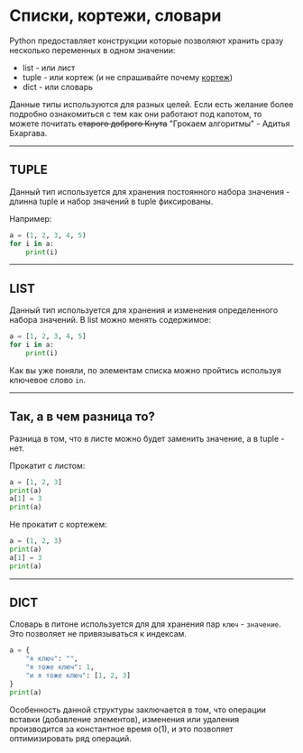 # Списки, кортежи, словари

Python предоставляет конструкции которые позволяют хранить сразу несколько переменных в одном значении:

- list - или лист
- tuple - или кортеж (и не спрашивайте почему [кортеж](https://ru.wikipedia.org/wiki/Кортеж))
- dict - или словарь

Данные типы используются для разных целей. Если есть желание более подробно ознакомиться с тем как они работают под капотом, то можете почитать ~~старого доброго Кнута~~ "Грокаем алгоритмы" - Адитья Бхаргава.

---

## TUPLE

Данный тип используется для хранения постоянного набора значения - длинна tuple и набор значений в tuple фиксированы.

Например:
```python
a = (1, 2, 3, 4, 5)
for i in a:
    print(i)
```

---

## LIST

Данный тип используется для хранения и изменения определенного набора значений. В list можно менять содержимое:


```python
a = [1, 2, 3, 4, 5]
for i in a:
    print(i)
```

Как вы уже поняли, по элементам списка можно пройтись используя ключевое слово `in`.

---

## Так, а в чем разница то?

Разница в том, что в листе можно будет заменить значение, а в tuple - нет.

Прокатит с листом:
```python
a = [1, 2, 3]
print(a)
a[1] = 3
print(a)
```

Не прокатит с кортежем:
```python
a = (1, 2, 3)
print(a)
a[1] = 3
print(a)
```

---

## DICT

Словарь в питоне используется для для хранения пар `ключ` - `значение`. Это позволяет не привязываться к индексам.

```python
a = {
    "я ключ": "",
    "я тоже ключ": 1,
    "и я тоже ключ": [1, 2, 3]
}
print(a)
```

Особенность данной структуры заключается в том, что операции вставки (добавление элементов), изменения или удаления производится за константное время o(1), и это позволяет оптимизировать ряд операций.
